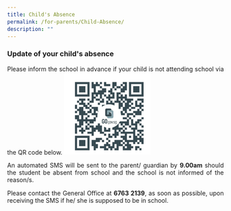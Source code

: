 ```yaml
---
title: Child's Absence
permalink: /for-parents/Child-Absence/
description: ""
---
```

<p><h3><b>Update of your child's absence</b></h3>
<p style="text-align:justify">Please inform the school in advance if your child is not attending  school via  the QR code below.

<body>
<a href="https://form.gov.sg/63313ff45abb570012c95a91" target="_blank" rel="noopener noreferrer"><img style="width:40%" src="/images/qr code.jpg">
	</a></body>	

<p style="text-align:justify">An automated SMS will be sent to the parent/ guardian by <b>9.00am</b> should the student be absent from school and the school is not informed of the reason/s.
	
<p style="text-align:justify">Please contact the General Office at <b>6763 2139</b>, as soon as possible, upon receiving the SMS if he/ she is supposed to be in school.